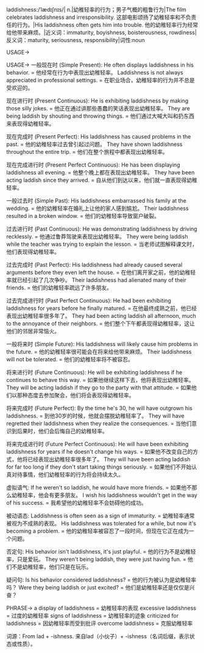 laddishness:/ˈlædɪʃnɪs/| n.|幼稚轻率的行为；男子气概的粗鲁行为|The film celebrates laddishness and irresponsibility.  这部电影颂扬了幼稚轻率和不负责任的行为。|His laddishness often gets him into trouble. 他的幼稚轻率行为经常给他带来麻烦。|近义词：immaturity, boyishness, boisterousness, rowdiness|反义词：maturity, seriousness, responsibility|词性:noun

USAGE->

USAGE->
一般现在时 (Simple Present):
He often displays laddishness in his behavior. = 他经常在行为中表现出幼稚轻率。
Laddishness is not always appreciated in professional settings. = 在职业场合，幼稚轻率的行为并不总是受欢迎的。

现在进行时 (Present Continuous):
He is exhibiting laddishness by making those silly jokes. = 他正在通过讲那些愚蠢的笑话表现出幼稚轻率。
They are being laddish by shouting and throwing things. = 他们通过大喊大叫和扔东西来表现得幼稚轻率。

现在完成时 (Present Perfect):
His laddishness has caused problems in the past. = 他的幼稚轻率过去曾引起过问题。
They have shown laddishness throughout the entire trip. = 他们在整个旅程中都表现出幼稚轻率。

现在完成进行时 (Present Perfect Continuous):
He has been displaying laddishness all evening. = 他整个晚上都在表现出幼稚轻率。
They have been acting laddish since they arrived. = 自从他们到达以来，他们就一直表现得幼稚轻率。


一般过去时 (Simple Past):
His laddishness embarrassed his family at the wedding. = 他的幼稚轻率在婚礼上让他的家人感到尴尬。
Their laddishness resulted in a broken window. = 他们的幼稚轻率导致窗户破裂。


过去进行时 (Past Continuous):
He was demonstrating laddishness by driving recklessly. = 他通过鲁莽驾驶来表现出幼稚轻率。
They were being laddish while the teacher was trying to explain the lesson. = 当老师试图解释课文时，他们表现得幼稚轻率。


过去完成时 (Past Perfect):
His laddishness had already caused several arguments before they even left the house. = 在他们离开家之前，他的幼稚轻率就已经引起了几次争吵。
Their laddishness had alienated many of their friends. = 他们的幼稚轻率疏远了许多朋友。


过去完成进行时 (Past Perfect Continuous):
He had been exhibiting laddishness for years before he finally matured. = 在他最终成熟之前，他已经表现出幼稚轻率很多年了。
They had been acting laddish all afternoon, much to the annoyance of their neighbors. = 他们整个下午都表现得幼稚轻率，这让他们的邻居非常恼火。


一般将来时 (Simple Future):
His laddishness will likely cause him problems in the future. = 他的幼稚轻率很可能会在将来给他带来麻烦。
Their laddishness will not be tolerated. = 他们的幼稚轻率将不被容忍。


将来进行时 (Future Continuous):
He will be exhibiting laddishness if he continues to behave this way. = 如果他继续这样下去，他将表现出幼稚轻率。
They will be acting laddish if they go to the party with that attitude. = 如果他们以那种态度去参加聚会，他们将会表现得幼稚轻率。



将来完成时 (Future Perfect):
By the time he's 30, he will have outgrown his laddishness. = 到他30岁的时候，他就会摆脱幼稚轻率了。
They will have regretted their laddishness when they realize the consequences. = 当他们意识到后果时，他们会后悔自己的幼稚轻率。


将来完成进行时 (Future Perfect Continuous):
He will have been exhibiting laddishness for years if he doesn't change his ways. = 如果他不改变自己的方式，他将已经表现出幼稚轻率很多年了。
They will have been acting laddish for far too long if they don't start taking things seriously. = 如果他们不开始认真对待事情，他们幼稚轻率的行为将会持续太久。

虚拟语气:
If he weren't so laddish, he would have more friends. = 如果他不那么幼稚轻率，他会有更多朋友。
I wish his laddishness wouldn't get in the way of his success. = 我希望他的幼稚轻率不会妨碍他的成功。

被动语态:
Laddishness is often seen as a sign of immaturity. = 幼稚轻率通常被视为不成熟的表现。
His laddishness was tolerated for a while, but now it's becoming a problem. = 他的幼稚轻率被容忍了一段时间，但现在它正在成为一个问题。

否定句:
His behavior isn't laddishness, it's just playful. = 他的行为不是幼稚轻率，只是爱玩。
They weren't being laddish, they were just having fun. = 他们不是幼稚轻率，他们只是在玩乐。

疑问句:
Is his behavior considered laddishness? = 他的行为被认为是幼稚轻率吗？
Were they being laddish or just excited? = 他们是幼稚轻率还是仅仅是兴奋？

PHRASE->
a display of laddishness =  幼稚轻率的表现
excessive laddishness = 过度的幼稚轻率
signs of laddishness = 幼稚轻率的迹象
criticized for laddishness = 因幼稚轻率而受到批评
overcome laddishness = 克服幼稚轻率


词源：From lad + -ishness.  来自lad（小伙子）+ -ishness（名词后缀，表示状态或性质）。
